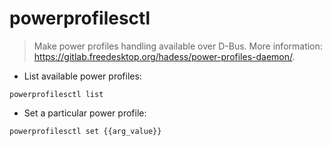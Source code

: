 # powerprofilesctl

> Make power profiles handling available over D-Bus.
> More information: <https://gitlab.freedesktop.org/hadess/power-profiles-daemon/>.

- List available power profiles:

`powerprofilesctl list`

- Set a particular power profile:

`powerprofilesctl set {{arg_value}}`
